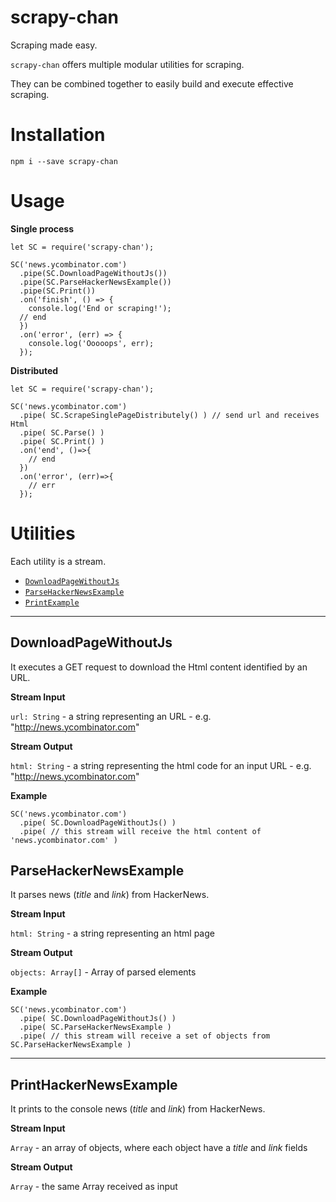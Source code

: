 # scrapy-chan

Scraping made easy.

`scrapy-chan` offers multiple modular utilities for scraping. 

They can be combined together to easily build and execute effective scraping.

# Installation

`npm i --save scrapy-chan`

# Usage

**Single process**

```
let SC = require('scrapy-chan');

SC('news.ycombinator.com')
  .pipe(SC.DownloadPageWithoutJs())
  .pipe(SC.ParseHackerNewsExample())
  .pipe(SC.Print())
  .on('finish', () => {
    console.log('End or scraping!');
  // end  
  })
  .on('error', (err) => {
    console.log('Ooooops', err);
  });
```

**Distributed**
```
let SC = require('scrapy-chan');

SC('news.ycombinator.com')
  .pipe( SC.ScrapeSinglePageDistributely() ) // send url and receives Html
  .pipe( SC.Parse() )
  .pipe( SC.Print() )
  .on('end', ()=>{
    // end  
  })
  .on('error', (err)=>{
    // err
  });
```

# Utilities

Each utility is a stream.

* [`DownloadPageWithoutJs`](#downloadpagewithoutjs) 
* [`ParseHackerNewsExample`](#parsehackernewsexample)
* [`PrintExample`](#printexample)



---



## DownloadPageWithoutJs

It executes a GET request to download the Html content identified by an URL. 

**Stream Input**

`url: String` - a string representing an URL - e.g. "http://news.ycombinator.com"

**Stream Output**

`html: String` - a string representing the html code for an input URL - e.g. "http://news.ycombinator.com"

**Example**

```
SC('news.ycombinator.com')
  .pipe( SC.DownloadPageWithoutJs() )
  .pipe( // this stream will receive the html content of 'news.ycombinator.com' )
```

## ParseHackerNewsExample

It parses news (*title* and *link*) from HackerNews.

**Stream Input**

`html: String` - a string representing an html page

**Stream Output**

`objects: Array[]` - Array of parsed elements

**Example**

```
SC('news.ycombinator.com')
  .pipe( SC.DownloadPageWithoutJs() )
  .pipe( SC.ParseHackerNewsExample )
  .pipe( // this stream will receive a set of objects from SC.ParseHackerNewsExample )
```


---

## PrintHackerNewsExample

It prints to the console news (*title* and *link*) from HackerNews.

**Stream Input**

`Array` - an array of objects, where each object have a *title* and *link* fields

**Stream Output**

`Array` - the same Array received as input